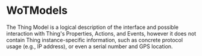 # WoTModels

The Thing Model is a logical description of the interface and possible interaction with Thing's Properties, Actions, and Events, however it does not contain Thing instance-specific information, such as concrete protocol usage (e.g., IP address), or even a serial number and GPS location.
